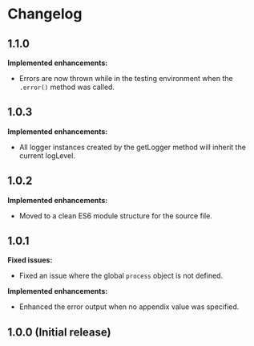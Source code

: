 # Changelog

## 1.1.0
**Implemented enhancements:**
- Errors are now thrown while in the testing environment when the `.error()` method was called.

## 1.0.3
**Implemented enhancements:**
- All logger instances created by the getLogger method will inherit the current logLevel.

## 1.0.2
**Implemented enhancements:**
- Moved to a clean ES6 module structure for the source file.

## 1.0.1
**Fixed issues:**
- Fixed an issue where the global `process` object is not defined.

**Implemented enhancements:**
- Enhanced the error output when no appendix value was specified.

## 1.0.0 (Initial release)